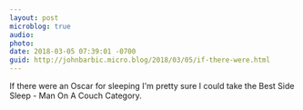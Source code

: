 ```yaml
---
layout: post
microblog: true
audio: 
photo: 
date: 2018-03-05 07:39:01 -0700
guid: http://johnbarbic.micro.blog/2018/03/05/if-there-were.html
---
```

If there were an Oscar for sleeping I'm pretty sure I could take the Best Side Sleep - Man On A Couch Category.
